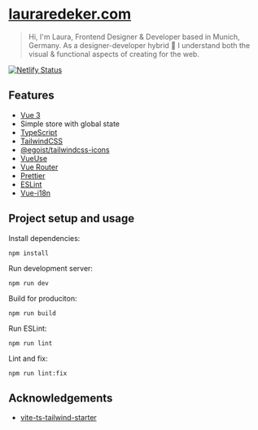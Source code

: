 # [lauraredeker.com](https://lauraredeker.com/)

> Hi, I'm Laura, Frontend Designer & Developer based in Munich, Germany. As a designer-developer hybrid 👾 I understand both the visual & functional aspects of creating for the web.

[![Netlify Status](https://api.netlify.com/api/v1/badges/4963c89b-99fa-4617-8c49-483c5a6714b4/deploy-status)](https://app.netlify.com/sites/leafy-horse-3396ae/deploys)

## Features

- [Vue 3](https://vuejs.org/)
- Simple store with global state
- [TypeScript](https://www.typescriptlang.org/)
- [TailwindCSS](https://tailwindcss.com)
- [@egoist/tailwindcss-icons](https://github.com/egoist/tailwindcss-icons)
- [VueUse](https://vueuse.org/)
- [Vue Router](https://router.vuejs.org/)
- [Prettier](https://prettier.io/)
- [ESLint](https://eslint.org/)
- [Vue-i18n](https://vue-i18n.intlify.dev/)

## Project setup and usage

Install dependencies:

```
npm install
```

Run development server:

```
npm run dev
```

Build for produciton:

```
npm run build
```

Run ESLint:

```
npm run lint
```

Lint and fix:

```
npm run lint:fix
```

## Acknowledgements

- [vite-ts-tailwind-starter](https://github.com/Uninen/vite-ts-tailwind-starter)
